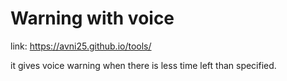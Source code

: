 # Warning with voice
link: https://avni25.github.io/tools/


it gives voice warning when there is less time left than specified. 
